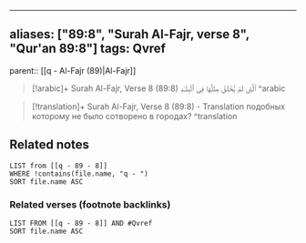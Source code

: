 
---
aliases: ["89:8", "Surah Al-Fajr, verse 8", "Qur'an 89:8"]
tags: Qvref
---

parent:: [[q - Al-Fajr (89)|Al-Fajr]]

> [!arabic]+ Surah Al-Fajr, Verse 8 (89:8)
> <span class="quran-arabic">ٱلَّتِى لَمْ يُخْلَقْ مِثْلُهَا فِى ٱلْبِلَـٰدِ</span>
^arabic

> [!translation]+ Surah Al-Fajr, Verse 8 (89:8) - Translation
> подобных которому не было сотворено в городах?
^translation



## Related notes
```dataview
LIST from [[q - 89 - 8]]
WHERE !contains(file.name, "q - ")
SORT file.name ASC
```

### Related verses (footnote backlinks)
```dataview
LIST FROM [[q - 89 - 8]] AND #Qvref
SORT file.name ASC
```

